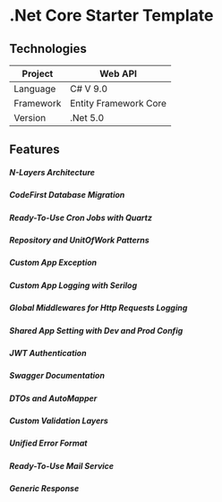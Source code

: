 # .Net Core Starter Template


## Technologies
Project  | Web API
------------- | -------------
Language  | C#  V 9.0 
Framework  | Entity Framework Core 
Version  | .Net 5.0

## Features
##### N-Layers Architecture
##### CodeFirst Database Migration
##### Ready-To-Use Cron Jobs with Quartz
##### Repository  and UnitOfWork Patterns
##### Custom App Exception
##### Custom App Logging with Serilog
##### Global Middlewares for Http Requests Logging
##### Shared App Setting with Dev and Prod Config
##### JWT Authentication
##### Swagger Documentation
##### DTOs and AutoMapper
##### Custom Validation Layers
##### Unified Error Format
##### Ready-To-Use Mail Service
##### Generic Response

